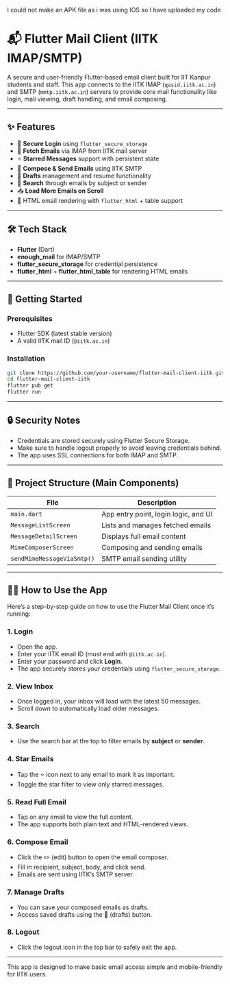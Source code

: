 I could not make an APK file as i was using IOS so I have uploaded my code


# 📬 Flutter Mail Client (IITK IMAP/SMTP)

A secure and user-friendly Flutter-based email client built for IIT Kanpur students and staff. This app connects to the IITK IMAP (`qasid.iitk.ac.in`) and SMTP (`mmtp.iitk.ac.in`) servers to provide core mail functionality like login, mail viewing, draft handling, and email composing.

---

## ✨ Features

- 🔐 **Secure Login** using `flutter_secure_storage`
- 📩 **Fetch Emails** via IMAP from IITK mail server
- ⭐ **Starred Messages** support with persistent state
- 📨 **Compose & Send Emails** using IITK SMTP
- 🧾 **Drafts** management and resume functionality
- 🔎 **Search** through emails by subject or sender
- 📥 **Load More Emails on Scroll**
- 🧵 HTML email rendering with `flutter_html` + table support

---

## 🛠 Tech Stack

- **Flutter** (Dart)
- **enough_mail** for IMAP/SMTP
- **flutter_secure_storage** for credential persistence
- **flutter_html** + **flutter_html_table** for rendering HTML emails

---

## 🚀 Getting Started

### Prerequisites
- Flutter SDK (latest stable version)
- A valid IITK mail ID (`@iitk.ac.in`)

### Installation

```bash
git clone https://github.com/your-username/flutter-mail-client-iitk.git
cd flutter-mail-client-iitk
flutter pub get
flutter run
```

---

## 🔒 Security Notes

- Credentials are stored securely using Flutter Secure Storage.
- Make sure to handle logout properly to avoid leaving credentials behind.
- The app uses SSL connections for both IMAP and SMTP.

---

## 📂 Project Structure (Main Components)

| File | Description |
|------|-------------|
| `main.dart` | App entry point, login logic, and UI |
| `MessageListScreen` | Lists and manages fetched emails |
| `MessageDetailScreen` | Displays full email content |
| `MimeComposerScreen` | Composing and sending emails |
| `sendMimeMessageViaSmtp()` | SMTP email sending utility |

---

## 🧑‍💻 How to Use the App

Here’s a step-by-step guide on how to use the Flutter Mail Client once it’s running:

### 1. **Login**
- Open the app.
- Enter your IITK email ID (must end with `@iitk.ac.in`).
- Enter your password and click **Login**.
- The app securely stores your credentials using `flutter_secure_storage`.

### 2. **View Inbox**
- Once logged in, your inbox will load with the latest 50 messages.
- Scroll down to automatically load older messages.

### 3. **Search**
- Use the search bar at the top to filter emails by **subject** or **sender**.

### 4. **Star Emails**
- Tap the ⭐ icon next to any email to mark it as important.
- Toggle the star filter to view only starred messages.

### 5. **Read Full Email**
- Tap on any email to view the full content.
- The app supports both plain text and HTML-rendered views.

### 6. **Compose Email**
- Click the ✏️ (edit) button to open the email composer.
- Fill in recipient, subject, body, and click send.
- Emails are sent using IITK’s SMTP server.

### 7. **Manage Drafts**
- You can save your composed emails as drafts.
- Access saved drafts using the 📄 (drafts) button.

### 8. **Logout**
- Click the logout icon in the top bar to safely exit the app.

---

This app is designed to make basic email access simple and mobile-friendly for IITK users.

